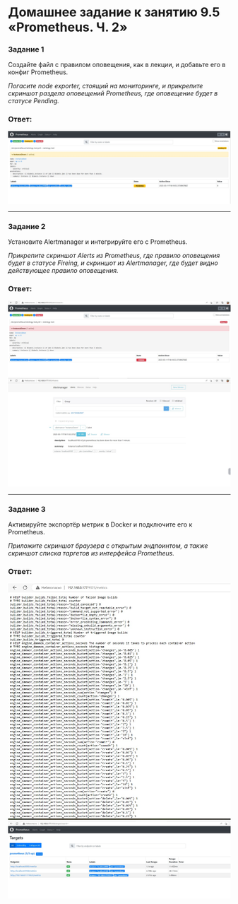 # Домашнее задание к занятию 9.5 «Prometheus. Ч. 2»

### Задание 1


Создайте файл с правилом оповещения, как в лекции, и добавьте его в конфиг Prometheus.

*Погасите node exporter, стоящий на мониторинге, и прикрепите скриншот раздела оповещений Prometheus, где оповещение будет в статусе Pending.*

### Ответ:

![Task1](/lesson9_5/Task1.jpg "Задание 1")

---

### Задание 2

Установите Alertmanager и интегрируйте его с Prometheus.


*Прикрепите скриншот Alerts из Prometheus, где правило оповещения будет в статусе Fireing, и скриншот из Alertmanager, где будет видно действующее правило оповещения.*

### Ответ:

![Task2](/lesson9_5/Task2.jpg "Задание 2")
![Task2](/lesson9_5/Task2_1.jpg "Задание 2")

---

### Задание 3

Активируйте экспортёр метрик в Docker и подключите его к Prometheus.


*Приложите скриншот браузера с открытым эндпоинтом, а также скриншот списка таргетов из интерфейса Prometheus.*

### Ответ:

![Task3](/lesson9_5/task3.jpg "Задание 3")
![Task3](/lesson9_5/task3_1.jpg "Задание 3")

